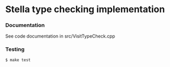 # Stella type checking implementation

### Documentation
See code documentation in src/VisitTypeCheck.cpp

### Testing
```
$ make test
```
